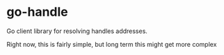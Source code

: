 # go-handle

Go client library for resolving handles addresses.

Right now, this is fairly simple, but long term this might get more complex

